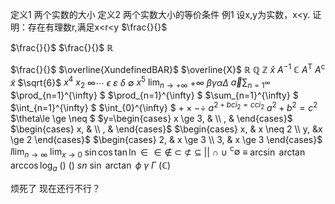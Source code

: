 定义1 两个实数的大小
定义2 两个实数大小的等价条件
例1 设x,y为实数，x<y. 证明：存在有理数r,满足x<r<y
$\frac{}{}$


$\frac{}{}$
$\frac{}{}$
$\mathbb{R}$


$\frac{}{}$
$\overline{XundefinedBAR}$
$\overline{X}$
$\mathbb{R}$
$\mathbb{Q}$
$\mathbb{Z}$
$\hat{x}$
$A^{-1}$
$\mathbb{C}$
$A^{\mathsf{T}}$
$A^{\mathsf{c}}$
$\tilde{x}$
$\sqrt{6}$
$x^{4}$
$x_2$
$\infty\cdots$
$\epsilon$
$\varepsilon$
$\delta$
$\emptyset$
$x^{5}$
$\lim_{n \to +\infty}$
$+\infty$
$\beta\gamma\alpha\Delta$
$\vec{a}\sum_{n=1^\infty}$
$\prod_{n=1}^{\infty} $
$\prod_{n=1}^{\infty} $
$\sum_{n=1}^{\infty} $
$\int_{n=1}^{\infty} $
$\int_{0}^{\infty} $
$+ \times- \div$
$a^{2+bci_2=cci_2}$
$a^{2}+b^{2}=c^{2}$
$\theta\le \ge \neq $
$y=\begin{cases} x \ge 3, &  \\ , &  \end{cases}$
$\begin{cases}
 x, &  \\ , &  \end{cases}$
 $\begin{cases} x, & x \neq 2   \\ y, &x \ge 2  \end{cases}$
 $\begin{cases} 
  2, & x \ge 3  \\
  3, & x \ge 3 
  \end{cases}$
  $l\lim_{n \to \infty}$
  $\lim_{x \to 0}$
  $\sin{}\cos{}\tan{}\ln{}\in \in\notin$
  $\subset$
  $\not\subset$
  $\subseteq$
  $\vert\vert$
  $\cap$
  $\cup$
  $^{\mathsf{c}}\emptyset$
  $\equiv$
  $\arcsin$
  $\arctan$
  $\arccos\log_{a}$
  $()$
  ()
  $sn$
  $\sin{}$
  $\arctan$
  $\phi$
  $\gamma$
  $\Gamma$
  $\left( \mathbb{C} \right)$

  
  烦死了
  现在还行不行？